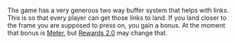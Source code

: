 The game has a very generous two way buffer system that helps with links. This is so that every player can get those links to land. If you land closer to the frame you are supposed to press on, you gain a bonus. At the moment that bonus is [Meter](docs/gameplay_spec/genre_mechanics/meter.md), but [Rewards 2.0](docs/tasks/backlog/rewards_2.0.md) may change that.